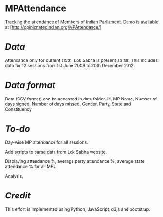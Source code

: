 MPAttendance
============

Tracking the attendance of Members of Indian Parliament. Demo is available at [http://opinionatedindian.org/MPAttendance/]

*Data*
========

Attendance only for current (15th) Lok Sabha is present so far. This includes data for 12 sessions from 1st June 2009 to 20th December 2012.

*Data format*
=============

Data (CSV format) can be accessed in data folder.
Id, MP Name, Number of days signed, Number of days missed, Gender, Party, State and Constituency

*To-do*
==========

Day-wise MP attendance for all sessions.

Add scripts to parse data from Lok Sabha website.

Displaying attendance %, average party attendance %, average state attendance % for all MPs.

Analysis.

*Credit*
=========

This effort is implemented using Python, JavaScript, d3js and bootstrap.
